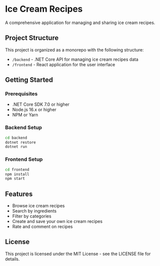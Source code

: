 # Ice Cream Recipes

A comprehensive application for managing and sharing ice cream recipes.

## Project Structure

This project is organized as a monorepo with the following structure:

- `/backend` - .NET Core API for managing ice cream recipes data
- `/frontend` - React application for the user interface

## Getting Started

### Prerequisites

- .NET Core SDK 7.0 or higher
- Node.js 16.x or higher
- NPM or Yarn

### Backend Setup

```bash
cd backend
dotnet restore
dotnet run
```

### Frontend Setup

```bash
cd frontend
npm install
npm start
```

## Features

- Browse ice cream recipes
- Search by ingredients
- Filter by categories
- Create and save your own ice cream recipes
- Rate and comment on recipes

## License

This project is licensed under the MIT License - see the LICENSE file for details.
